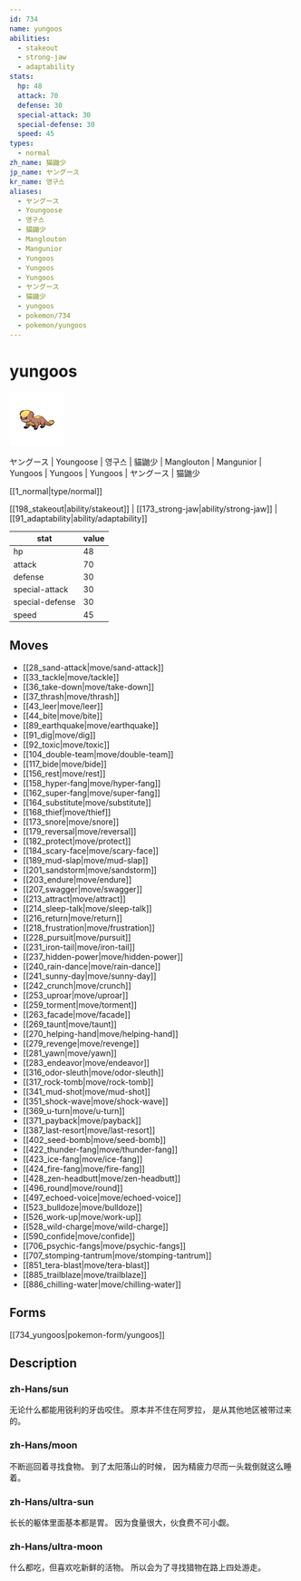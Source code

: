 ```yaml
---
id: 734
name: yungoos
abilities:
  - stakeout
  - strong-jaw
  - adaptability
stats:
  hp: 48
  attack: 70
  defense: 30
  special-attack: 30
  special-defense: 30
  speed: 45
types:
  - normal
zh_name: 猫鼬少
jp_name: ヤングース
kr_name: 영구스
aliases:
  - ヤングース
  - Youngoose
  - 영구스
  - 貓鼬少
  - Manglouton
  - Mangunior
  - Yungoos
  - Yungoos
  - Yungoos
  - ヤングース
  - 猫鼬少
  - yungoos
  - pokemon/734
  - pokemon/yungoos
---
```

# yungoos

![](https://raw.githubusercontent.com/PokeAPI/sprites/master/sprites/pokemon/734.png)

ヤングース | Youngoose | 영구스 | 貓鼬少 | Manglouton | Mangunior | Yungoos | Yungoos | Yungoos | ヤングース | 猫鼬少

[[1_normal|type/normal]]

[[198_stakeout|ability/stakeout]] | [[173_strong-jaw|ability/strong-jaw]] | [[91_adaptability|ability/adaptability]]

|stat|value|
|---|---|
|hp|48|
|attack|70|
|defense|30|
|special-attack|30|
|special-defense|30|
|speed|45|


## Moves

- [[28_sand-attack|move/sand-attack]]
- [[33_tackle|move/tackle]]
- [[36_take-down|move/take-down]]
- [[37_thrash|move/thrash]]
- [[43_leer|move/leer]]
- [[44_bite|move/bite]]
- [[89_earthquake|move/earthquake]]
- [[91_dig|move/dig]]
- [[92_toxic|move/toxic]]
- [[104_double-team|move/double-team]]
- [[117_bide|move/bide]]
- [[156_rest|move/rest]]
- [[158_hyper-fang|move/hyper-fang]]
- [[162_super-fang|move/super-fang]]
- [[164_substitute|move/substitute]]
- [[168_thief|move/thief]]
- [[173_snore|move/snore]]
- [[179_reversal|move/reversal]]
- [[182_protect|move/protect]]
- [[184_scary-face|move/scary-face]]
- [[189_mud-slap|move/mud-slap]]
- [[201_sandstorm|move/sandstorm]]
- [[203_endure|move/endure]]
- [[207_swagger|move/swagger]]
- [[213_attract|move/attract]]
- [[214_sleep-talk|move/sleep-talk]]
- [[216_return|move/return]]
- [[218_frustration|move/frustration]]
- [[228_pursuit|move/pursuit]]
- [[231_iron-tail|move/iron-tail]]
- [[237_hidden-power|move/hidden-power]]
- [[240_rain-dance|move/rain-dance]]
- [[241_sunny-day|move/sunny-day]]
- [[242_crunch|move/crunch]]
- [[253_uproar|move/uproar]]
- [[259_torment|move/torment]]
- [[263_facade|move/facade]]
- [[269_taunt|move/taunt]]
- [[270_helping-hand|move/helping-hand]]
- [[279_revenge|move/revenge]]
- [[281_yawn|move/yawn]]
- [[283_endeavor|move/endeavor]]
- [[316_odor-sleuth|move/odor-sleuth]]
- [[317_rock-tomb|move/rock-tomb]]
- [[341_mud-shot|move/mud-shot]]
- [[351_shock-wave|move/shock-wave]]
- [[369_u-turn|move/u-turn]]
- [[371_payback|move/payback]]
- [[387_last-resort|move/last-resort]]
- [[402_seed-bomb|move/seed-bomb]]
- [[422_thunder-fang|move/thunder-fang]]
- [[423_ice-fang|move/ice-fang]]
- [[424_fire-fang|move/fire-fang]]
- [[428_zen-headbutt|move/zen-headbutt]]
- [[496_round|move/round]]
- [[497_echoed-voice|move/echoed-voice]]
- [[523_bulldoze|move/bulldoze]]
- [[526_work-up|move/work-up]]
- [[528_wild-charge|move/wild-charge]]
- [[590_confide|move/confide]]
- [[706_psychic-fangs|move/psychic-fangs]]
- [[707_stomping-tantrum|move/stomping-tantrum]]
- [[851_tera-blast|move/tera-blast]]
- [[885_trailblaze|move/trailblaze]]
- [[886_chilling-water|move/chilling-water]]

## Forms



[[734_yungoos|pokemon-form/yungoos]]

## Description

### zh-Hans/sun

无论什么都能用锐利的牙齿咬住。
原本并不住在阿罗拉，
是从其他地区被带过来的。

### zh-Hans/moon

不断巡回着寻找食物。
到了太阳落山的时候，
因为精疲力尽而一头栽倒就这么睡着。

### zh-Hans/ultra-sun

长长的躯体里面基本都是胃。
因为食量很大，伙食费不可小觑。

### zh-Hans/ultra-moon

什么都吃，但喜欢吃新鲜的活物。
所以会为了寻找猎物在路上四处游走。

